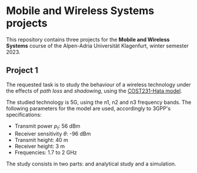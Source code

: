 # Mobile and Wireless Systems projects

This repository contains three projects for the **Mobile and Wireless Systems** course of the Alpen-Adria Universität Klagenfurt, winter semester 2023.

## Project 1

The requested task is to study the behaviour of a wireless technology under the effects of *path loss* and *shadowing*, using the [COST231-Hata model](https://en.wikipedia.org/wiki/COST_Hata_model).

The studied technology is 5G, using the n1, n2 and n3 frequency bands.
The following parameters for the model are used, accordingly to 3GPP's specifications:
- Transmit power $p_t$: 56 dBm
- Receiver sensitivity $\theta$: -96 dBm
- Transmit height: 40 m
- Receiver height: 3 m
- Frequencies: 1.7 to 2 GHz

The study consists in two parts: and analytical study and a simulation.
